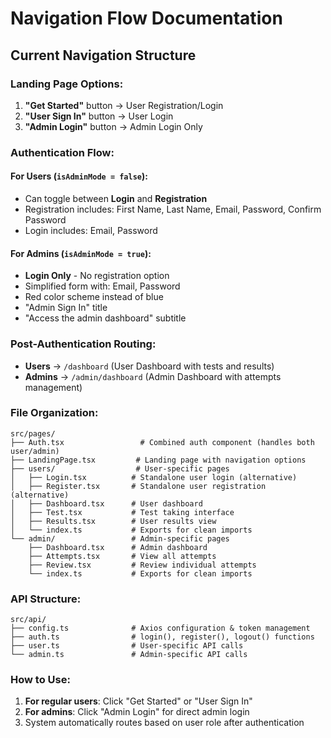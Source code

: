 # Navigation Flow Documentation

## Current Navigation Structure

### Landing Page Options:
1. **"Get Started"** button → User Registration/Login
2. **"User Sign In"** button → User Login 
3. **"Admin Login"** button → Admin Login Only

### Authentication Flow:

#### For Users (`isAdminMode = false`):
- Can toggle between **Login** and **Registration**
- Registration includes: First Name, Last Name, Email, Password, Confirm Password
- Login includes: Email, Password

#### For Admins (`isAdminMode = true`):
- **Login Only** - No registration option
- Simplified form with: Email, Password
- Red color scheme instead of blue
- "Admin Sign In" title
- "Access the admin dashboard" subtitle

### Post-Authentication Routing:
- **Users** → `/dashboard` (User Dashboard with tests and results)
- **Admins** → `/admin/dashboard` (Admin Dashboard with attempts management)

### File Organization:
```
src/pages/
├── Auth.tsx                 # Combined auth component (handles both user/admin)
├── LandingPage.tsx         # Landing page with navigation options
├── users/                  # User-specific pages
│   ├── Login.tsx          # Standalone user login (alternative)
│   ├── Register.tsx       # Standalone user registration (alternative)  
│   ├── Dashboard.tsx      # User dashboard
│   ├── Test.tsx           # Test taking interface
│   ├── Results.tsx        # User results view
│   └── index.ts           # Exports for clean imports
└── admin/                 # Admin-specific pages
    ├── Dashboard.tsx      # Admin dashboard
    ├── Attempts.tsx       # View all attempts
    ├── Review.tsx         # Review individual attempts
    └── index.ts           # Exports for clean imports
```

### API Structure:
```
src/api/
├── config.ts              # Axios configuration & token management
├── auth.ts                # login(), register(), logout() functions
├── user.ts                # User-specific API calls
└── admin.ts               # Admin-specific API calls
```

### How to Use:
1. **For regular users**: Click "Get Started" or "User Sign In" 
2. **For admins**: Click "Admin Login" for direct admin login
3. System automatically routes based on user role after authentication
